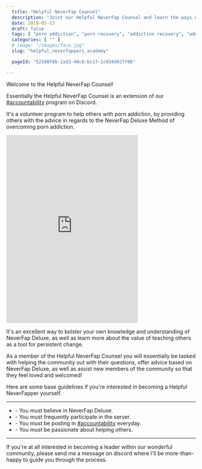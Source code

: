 ```yaml
---
  title: "Helpful NeverFap Counsel"
  description: "Joint our Helpful NeverFap Counsel and learn the ways of NeverFap Deluxe through active learning and teaching!"
  date: 2019-05-13
  draft: false
  tags: [ "porn addiction", "porn recovery", "addiction recovery", "addiction", "awareness", "nofap", "neverfap", "neverfap deluxe" ]
  categories: [ "" ]
  # image: "/images/face.jpg"
  slug: "helpful_neverfappers_academy"

  pageId: "52100f0b-1ad3-48c8-bc17-1c034d92ff06"

---
```


Welcome to the Helpful NeverFap Counsel!

Essentially the Helpful NeverFap Counsel is an extension of our <a class="link" href="https://discord.gg/YETRkSj">#accountability</a> program on Discord.

It's a volunteer program to help others with porn addiction, by providing others with the advice in regards to the NeverFap Deluxe Method of overcoming porn addiction.

<iframe src="https://discordapp.com/widget?id=548970920115699742&theme=dark" width="350" height="500" allowtransparency="true" frameborder="0"></iframe>

It's an excellent way to bolster your own knowledge and understanding of NeverFap Deluxe, as well as learn more about the value of teaching others as a tool for persistent change.

As a member of the Helpful NeverFap Counsel you will essentially be tasked with helping the community out with their questions, offer advice based on NeverFap Deluxe, as well as assist new members of the community so that they feel loved and welcomed!

Here are some base guidelines if you're interested in becoming a Helpful NeverFapper yourself.


<hr class="hrul"/>
  <ul>
    <li>- You must believe in NeverFap Deluxe.</li>
    <li>- You must frequently participate in the server. </li>
    <li>- You must be posting in <a class="link" href="https://discord.gg/YETRkSj">#accountability</a> everyday.</li>
    <li>- You must be passionate about helping others.</li>
  </ul>
<hr class="hrul__bottom"/>

If you're at all interested in becoming a leader within our wonderful community, please send me a message on discord where I'll be more-than-happy to guide you through the process.
